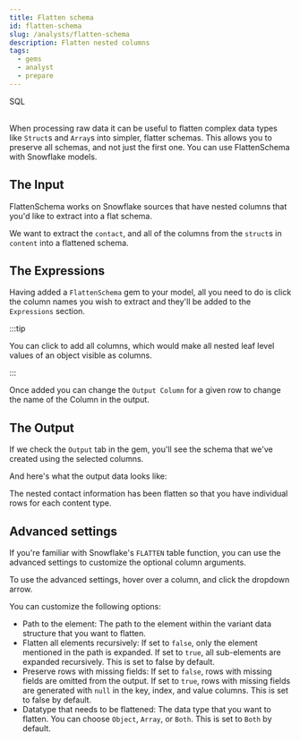 ```yaml
---
title: Flatten schema
id: flatten-schema
slug: /analysts/flatten-schema
description: Flatten nested columns
tags:
  - gems
  - analyst
  - prepare
---
```


<span class="badge">SQL</span><br/><br/>

When processing raw data it can be useful to flatten complex data types like `Struct`s and `Array`s into simpler, flatter schemas. This allows you to preserve all schemas, and not just the first one. You can use FlattenSchema with Snowflake models.

## The Input

FlattenSchema works on Snowflake sources that have nested columns that you'd like to extract into a flat schema.

We want to extract the `contact`, and all of the columns from the `struct`s in `content` into a flattened schema.

## The Expressions

Having added a `FlattenSchema` gem to your model, all you need to do is click the column names you wish to extract and they'll be added to the `Expressions` section.

:::tip

You can click to add all columns, which would make all nested leaf level values of an object visible as columns.

:::

Once added you can change the `Output Column` for a given row to change the name of the Column in the output.

## The Output

If we check the `Output` tab in the gem, you'll see the schema that we've created using the selected columns.

And here's what the output data looks like:

The nested contact information has been flatten so that you have individual rows for each content type.

## Advanced settings

If you're familiar with Snowflake's `FLATTEN` table function, you can use the advanced settings to customize the optional column arguments.

To use the advanced settings, hover over a column, and click the dropdown arrow.

You can customize the following options:

- Path to the element: The path to the element within the variant data structure that you want to flatten.
- Flatten all elements recursively: If set to `false`, only the element mentioned in the path is expanded. If set to `true`, all sub-elements are expanded recursively. This is set to false by default.
- Preserve rows with missing fields: If set to `false`, rows with missing fields are omitted from the output. If set to `true`, rows with missing fields are generated with `null` in the key, index, and value columns. This is set to false by default.
- Datatype that needs to be flattened: The data type that you want to flatten. You can choose `Object`, `Array`, or `Both`. This is set to `Both` by default.

